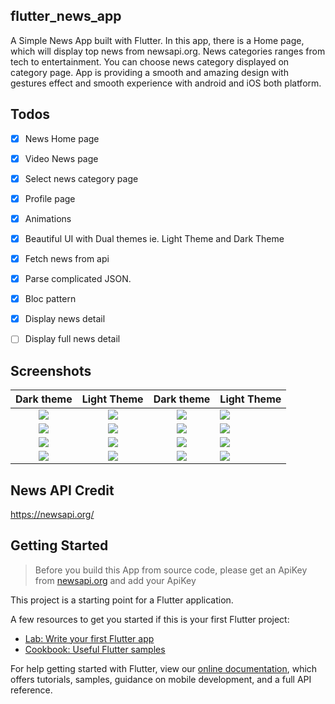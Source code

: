 ## flutter_news_app  
A Simple News App built with Flutter. In this app, there is a Home page, which will display top news from newsapi.org. News categories ranges from tech to entertainment. You can choose news category displayed on category page. App is providing a smooth and amazing design with gestures effect and smooth experience with android and iOS both platform.


 ## Todos

- [x] News Home page
- [x] Video News page
- [x] Select news category page
- [x] Profile page
- [x] Animations
- [x] Beautiful UI with Dual themes ie. Light Theme and Dark Theme
- [x] Fetch news from api
- [x] Parse complicated JSON.
- [x] Bloc pattern
- [x] Display news detail
- [ ] Display full news detail



## Screenshots

Dark theme               |  Light Theme               | Dark theme               |  Light Theme
:-------------------------:|:-------------------------:|:-------------------------:|:-------------------------
![](https://github.com/TheAlphamerc/flutter_news_app/blob/master/screenshots/dark_1.jpg?raw=true)|![](https://github.com/TheAlphamerc/flutter_news_app/blob/master/screenshots/light_1.jpg?raw=true)|![](https://github.com/TheAlphamerc/flutter_news_app/blob/master/screenshots/dark_2.jpg?raw=true)|![](https://github.com/TheAlphamerc/flutter_news_app/blob/master/screenshots/light_2.jpg?raw=true)
![](https://github.com/TheAlphamerc/flutter_news_app/blob/master/screenshots/dark_category.jpg?raw=true)|![](https://github.com/TheAlphamerc/flutter_news_app/blob/master/screenshots/light_category.jpg?raw=true)|![](https://github.com/TheAlphamerc/flutter_news_app/blob/master/screenshots/dark_profile.jpg?raw=true)|![](https://github.com/TheAlphamerc/flutter_news_app/blob/master/screenshots/light_profile.jpg?raw=true)
![](https://github.com/TheAlphamerc/flutter_news_app/blob/master/screenshots/dark_3.jpg?raw=true)|![](https://github.com/TheAlphamerc/flutter_news_app/blob/master/screenshots/light_3.jpg?raw=true)|![](https://github.com/TheAlphamerc/flutter_news_app/blob/master/screenshots/dark_4.jpg?raw=true)|![](https://github.com/TheAlphamerc/flutter_news_app/blob/master/screenshots/light_4.jpg?raw=true)
![](https://github.com/TheAlphamerc/flutter_news_app/blob/master/screenshots/dark_5.jpg?raw=true)|![](https://github.com/TheAlphamerc/flutter_news_app/blob/master/screenshots/light_5.jpg?raw=true)|![](https://github.com/TheAlphamerc/flutter_news_app/blob/master/screenshots/dark_6.jpg?raw=true)|![](https://github.com/TheAlphamerc/flutter_news_app/blob/master/screenshots/light_6.jpg?raw=true)


## News API Credit
https://newsapi.org/

## Getting Started
> Before you build this App from source code, please get an ApiKey from [newsapi.org](https://newsapi.org)
and add your ApiKey

This project is a starting point for a Flutter application.

A few resources to get you started if this is your first Flutter project:

- [Lab: Write your first Flutter app](https://flutter.dev/docs/get-started/codelab)
- [Cookbook: Useful Flutter samples](https://flutter.dev/docs/cookbook)

For help getting started with Flutter, view our
[online documentation](https://flutter.dev/docs), which offers tutorials,
samples, guidance on mobile development, and a full API reference.




